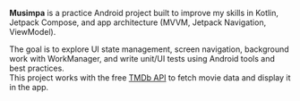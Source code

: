 **Musimpa** is a practice Android project built to improve my skills in Kotlin, Jetpack Compose, and app architecture (MVVM, Jetpack Navigation, ViewModel).

The goal is to explore UI state management, screen navigation, background work with WorkManager, and write unit/UI tests using Android tools and best practices.  
This project works with the free [TMDb API](https://www.themoviedb.org/documentation/api) to fetch movie data and display it in the app.